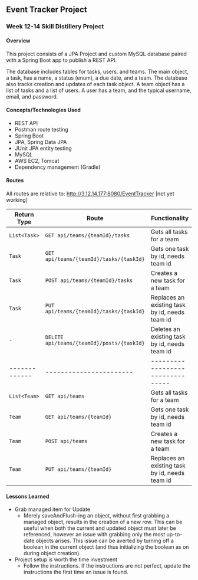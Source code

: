 ## Event Tracker Project

### Week 12-14 Skill Distillery Project

#### Overview

This project consists of a JPA Project and custom MySQL database paired with a Spring Boot app to publish a REST API.

The database includes tables for tasks, users, and teams.  The main object, a task, has a name, a status (enum), a due date, and a team.  The database also tracks creation and updates of each task object.  A team object has a list of tasks and a list of users.  A user has a team, and the typical username, email, and password.

#### Concepts/Technologies Used

- REST API
- Postman route testing
- Spring Boot
- JPA, Spring Data JPA
- JUnit JPA entity testing
- MySQL
- AWS EC2, Tomcat
- Dependency management (Gradle)

#### Routes

All routes are relative to:
http://3.12.14.177:8080/EventTracker
[not yet working]

| Return Type | Route                 | Functionality                  |
|-------------|-----------------------|--------------------------------|
| `List<Task>`  |`GET api/teams/{teamId}/tasks`            | Gets all tasks for a team                     |
| `Task`        |`GET api/teams/{teamId}/tasks/{taskId}`   | Gets one task by id, needs team id            |
| `Task`        |`POST api/teams/{teamId}/tasks`           | Creates a new task for a team                 |
| `Task`        |`PUT api/teams/{teamId}/tasks/{taskId}`   | Replaces an existing task by id, needs team id|
| `-`           |`DELETE api/teams/{teamId}/posts/{taskId}`| Deletes an existing task by id, needs team id |
|-------------|-----------------------|--------------------------------|
| `List<Team>`  |`GET api/teams`                           | Gets all tasks for a team                     |
| `Team`        |`GET api/teams/{teamId}`                  | Gets one task by id, needs team id            |
| `Team`        |`POST api/teams`                          | Creates a new task for a team                 |
| `Team`        |`PUT api/teams/{teamId}`                  | Replaces an existing task by id, needs team id|

#### Lessons Learned

- Grab managed item for Update
  - Merely saveAndFlush-ing an object, without first grabbing a managed object, results in the creation of a new row.  This can be useful when both the current and updated object must later be referenced, however an issue with grabbing only the most up-to-date objects arises.  This issue can be averted by turning off a boolean in the current object (and thus initializing the boolean as on during object creation).
- Project setup is worth the time investment
  - Follow the instructions.  If the instructions are not perfect, update the instructions the first time an issue is found.
